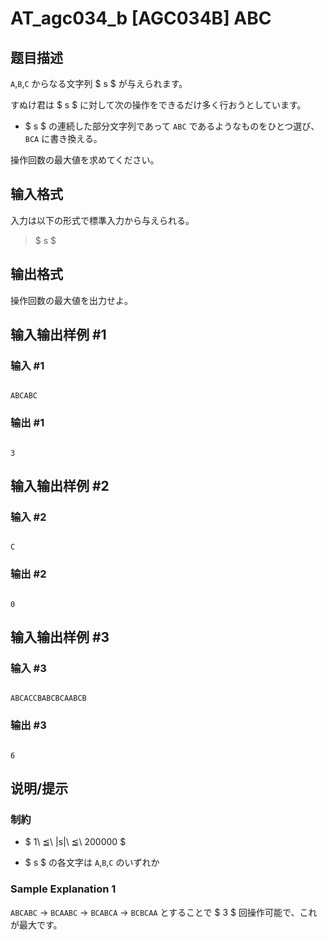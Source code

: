 # AT_agc034_b [AGC034B] ABC

## 题目描述

[problemUrl]: https://atcoder.jp/contests/agc034/tasks/agc034_b

`A`,`B`,`C` からなる文字列 $ s $ が与えられます。

すぬけ君は $ s $ に対して次の操作をできるだけ多く行おうとしています。

- $ s $ の連続した部分文字列であって `ABC` であるようなものをひとつ選び、 `BCA` に書き換える。

操作回数の最大値を求めてください。

## 输入格式

入力は以下の形式で標準入力から与えられる。

> $ s $

## 输出格式

操作回数の最大値を出力せよ。

## 输入输出样例 #1

### 输入 #1

```
ABCABC
```

### 输出 #1

```
3
```

## 输入输出样例 #2

### 输入 #2

```
C
```

### 输出 #2

```
0
```

## 输入输出样例 #3

### 输入 #3

```
ABCACCBABCBCAABCB
```

### 输出 #3

```
6
```

## 说明/提示

### 制約

- $ 1\ ≦\ |s|\ ≦\ 200000 $
- $ s $ の各文字は `A`,`B`,`C` のいずれか

### Sample Explanation 1

`ABCABC` → `BCAABC` → `BCABCA` → `BCBCAA` とすることで $ 3 $ 回操作可能で、これが最大です。